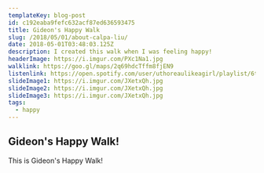 ```yaml
---
templateKey: blog-post
id: c192eaba9fefc632acf87ed636593475
title: Gideon's Happy Walk
slug: /2018/05/01/about-calpa-liu/
date: 2018-05-01T03:48:03.125Z
description: I created this walk when I was feeling happy!
headerImage: https://i.imgur.com/PXc1Na1.jpg
walklink: https://goo.gl/maps/2q69hdcTffm8fjEN9
listenlink: https://open.spotify.com/user/uthoreaulikeagirl/playlist/6teD8mw4rVcnzxzRZfClVu?si=NaP7wnJVQr-GGw-Y45nERg
slideImage1: https://i.imgur.com/JXetxQh.jpg
slideImage2: https://i.imgur.com/JXetxQh.jpg
slideImage3: https://i.imgur.com/JXetxQh.jpg
tags:
  - happy
---
```


## Gideon's Happy Walk!

This is Gideon's Happy Walk!